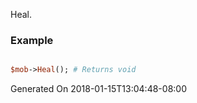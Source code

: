 Heal.
### Example

```perl

$mob->Heal(); # Returns void
```


Generated On 2018-01-15T13:04:48-08:00